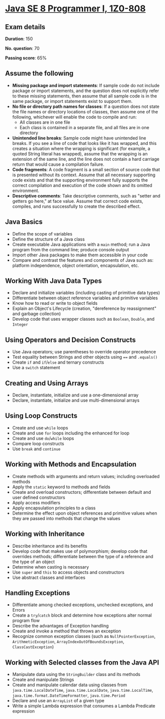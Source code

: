 # [Java SE 8 Programmer I, 1Z0-808](https://education.oracle.com/pls/web_prod-plq-dad/db_pages.getpage?page_id=5001&get_params=p_exam_id:1Z0-808)

## Exam details

**Duration**: 150

**No. question**: 70

**Passing score**: 65%


## Assume the following

- **Missing package and import statements**: If sample code do not include package or import statements, and the question does not explicitly refer to these missing statements, then assume that all sample code is in the same package, or import statements exist to support them.
- **No file or directory path names for classes**: If a question does not state the file names or directory locations of classes, then assume one of the following, whichever will enable the code to compile and run:
  - All classes are in one file
  - Each class is contained in a separate file, and all files are in one directory
- **Unintended line breaks**: Sample code might have unintended line breaks. If you see a line of code that looks like it has wrapped, and this creates a situation where the wrapping is significant (for example, a quoted String literal has wrapped), assume that the wrapping is an extension of the same line, and the line does not contain a hard carriage return that would cause a compilation failure.
- **Code fragments**: A code fragment is a small section of source code that is presented without its context. Assume that all necessary supporting code exists and that the supporting environment fully supports the correct compilation and execution of the code shown and its omitted environment.
- **Descriptive comments**: Take descriptive comments, such as "setter and getters go here," at face value. Assume that correct code exists, compiles, and runs successfully to create the described effect.


## Java Basics

- Define the scope of variables
- Define the structure of a Java class
- Create executable Java applications with a `main` method; run a Java program from the command line; produce console output
- Import other Java packages to make them accessible in your code
- Compare and contrast the features and components of Java such as: platform independence, object orientation, encapsulation, etc.


## Working With Java Data Types

- Declare and initialize variables (including casting of primitive data types)
- Differentiate between object reference variables and primitive variables
- Know how to read or write to object fields
- Explain an Object's Lifecycle (creation, "dereference by reassignment" and garbage collection)
- Develop code that uses wrapper classes such as `Boolean`, `Double`, and `Integer`


## Using Operators and Decision Constructs

- Use Java operators; use parentheses to override operator precedence
- Test equality between Strings and other objects using `==` and `.equals()`
- Create `if` and `if`/`else` and ternary constructs
- Use a `switch` statement


## Creating and Using Arrays

- Declare, instantiate, initialize and use a one-dimensional array
- Declare, instantiate, initialize and use multi-dimensional arrays


## Using Loop Constructs

- Create and use `while` loops
- Create and use `for` loops including the enhanced for loop
- Create and use `do`/`while` loops
- Compare loop constructs
- Use `break` and `continue`


## Working with Methods and Encapsulation

- Create methods with arguments and return values; including overloaded methods
- Apply the `static` keyword to methods and fields
- Create and overload constructors; differentiate between default and user defined constructors
- Apply access modifiers
- Apply encapsulation principles to a class
- Determine the effect upon object references and primitive values when they are passed into methods that change the values


## Working with Inheritance

- Describe inheritance and its benefits
- Develop code that makes use of polymorphism; develop code that overrides methods;  differentiate between the type of a reference and the type of an object
- Determine when casting is necessary
- Use `super` and `this` to access objects and constructors
- Use abstract classes and interfaces


## Handling Exceptions

- Differentiate among checked exceptions, unchecked exceptions, and Errors
- Create a `try`/`catch` block and determine how exceptions alter normal program flow
- Describe the advantages of Exception handling
- Create and invoke a method that throws an exception
- Recognize common exception classes (such as `NullPointerException`, `ArithmeticException`, `ArrayIndexOutOfBoundsException`, `ClassCastException`)


## Working with Selected classes from the Java API

- Manipulate data using the `StringBuilder` class and its methods
- Create and manipulate Strings
- Create and manipulate calendar data using classes from `java.time.LocalDateTime`, `java.time.LocalDate`, `java.time.LocalTime`, `java.time.format.DateTimeFormatter`, `java.time.Period`
- Declare and use an `ArrayList` of a given type
- Write a simple Lambda expression that consumes a Lambda Predicate expression

